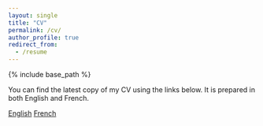 ```yaml
---
layout: single
title: "CV"
permalink: /cv/
author_profile: true
redirect_from:
  - /resume
---
```


{% include base_path %}
<script src="{{ base_path }}/assets/js/vendor/jquery/jquery.min.js"></script>
<script src="{{ base_path }}/assets/js/plugins/moment.min.js"></script>

You can find the latest copy of my CV using the links below. It is prepared in both English and French.

<div>
      <a class="btn cv-en-download" role="button" title="Download my CV in English" href="https://github.com/MaximeBaudette/MaximeBaudette.github.io/releases/latest">English</a>
      <a class="btn cv-fr-download" role="button" title="Download my CV in French" href="https://github.com/MaximeBaudette/MaximeBaudette.github.io/releases/latest">French</a>
</div>

<script type="text/javascript">
    $(document).ready(function () {
        GetLatestReleaseInfo();
    });

    function GetLatestReleaseInfo() {
        $.getJSON("https://api.github.com/repos/MaximeBaudette/MaximeBaudette.github.io/releases/latest").done(function (release) {
            var cvEn = release.assets[0];
            var cvFr = release.assets[1];
            $(".cv-en-download").attr("href", cvEn.browser_download_url);
            $(".cv-fr-download").attr("href", cvFr.browser_download_url);
        });
    }
</script>
